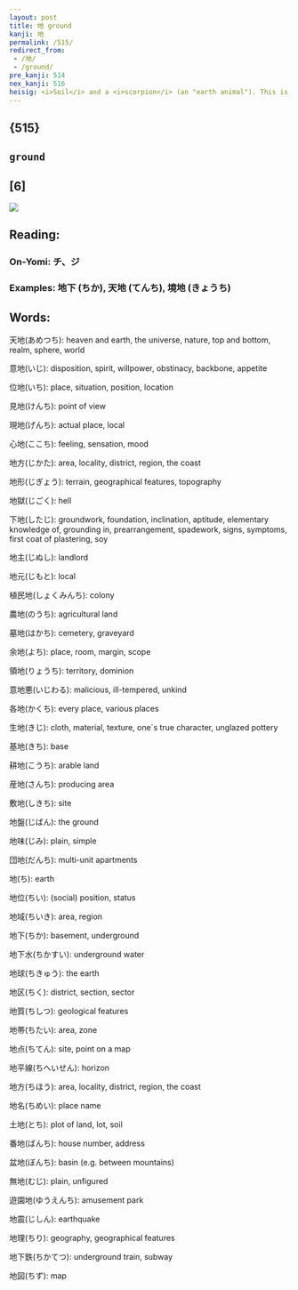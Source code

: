 ```yaml
---
layout: post
title: 地 ground
kanji: 地
permalink: /515/
redirect_from:
 - /地/
 - /ground/
pre_kanji: 514
nex_kanji: 516
heisig: <i>Soil</i> and a <i>scorpion</i> (an "earth animal"). This is, of course, the full character from which the primitive for <b>ground</b> derives.
---
```


## {515}

## `ground`

## [6]

<div class="stroke"><img src="E59CB0.png" /></div>

## Reading:

### On-Yomi: チ、ジ

### Examples: 地下 (ちか), 天地 (てんち), 境地 (きょうち)

## Words:

天地(あめつち): heaven and earth, the universe, nature, top and bottom, realm, sphere, world

意地(いじ): disposition, spirit, willpower, obstinacy, backbone, appetite

位地(いち): place, situation, position, location

見地(けんち): point of view

現地(げんち): actual place, local

心地(ここち): feeling, sensation, mood

地方(じかた): area, locality, district, region, the coast

地形(じぎょう): terrain, geographical features, topography

地獄(じごく): hell

下地(したじ): groundwork, foundation, inclination, aptitude, elementary knowledge of, grounding in, prearrangement, spadework, signs, symptoms, first coat of plastering, soy

地主(じぬし): landlord

地元(じもと): local

植民地(しょくみんち): colony

農地(のうち): agricultural land

墓地(はかち): cemetery, graveyard

余地(よち): place, room, margin, scope

領地(りょうち): territory, dominion

意地悪(いじわる): malicious, ill-tempered, unkind

各地(かくち): every place, various places

生地(きじ): cloth, material, texture, one´s true character, unglazed pottery

基地(きち): base

耕地(こうち): arable land

産地(さんち): producing area

敷地(しきち): site

地盤(じばん): the ground

地味(じみ): plain, simple

団地(だんち): multi-unit apartments

地(ち): earth

地位(ちい): (social) position, status

地域(ちいき): area, region

地下(ちか): basement, underground

地下水(ちかすい): underground water

地球(ちきゅう): the earth

地区(ちく): district, section, sector

地質(ちしつ): geological features

地帯(ちたい): area, zone

地点(ちてん): site, point on a map

地平線(ちへいせん): horizon

地方(ちほう): area, locality, district, region, the coast

地名(ちめい): place name

土地(とち): plot of land, lot, soil

番地(ばんち): house number, address

盆地(ぼんち): basin (e.g. between mountains)

無地(むじ): plain, unfigured

遊園地(ゆうえんち): amusement park

地震(じしん): earthquake

地理(ちり): geography, geographical features

地下鉄(ちかてつ): underground train, subway

地図(ちず): map
